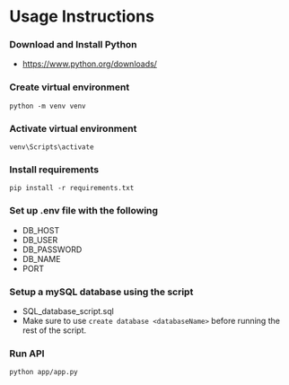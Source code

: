 # Usage Instructions

### Download and Install Python

- https://www.python.org/downloads/

### Create virtual environment

`python -m venv venv`

### Activate virtual environment

`venv\Scripts\activate`

### Install requirements

`pip install -r requirements.txt`

### Set up .env file with the following

- DB_HOST
- DB_USER
- DB_PASSWORD
- DB_NAME
- PORT

### Setup a mySQL database using the script

- SQL_database_script.sql
- Make sure to use `create database <databaseName>` before running the rest of the script.

### Run API

`python app/app.py`
